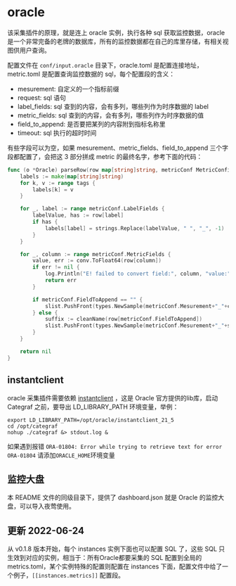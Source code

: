 # oracle

该采集插件的原理，就是连上 oracle 实例，执行各种 sql 获取监控数据，oracle 是一个非常完备的老牌的数据库，所有的监控数据都在自己的库里存储，有相关视图供用户查询。

配置文件在 `conf/input.oracle` 目录下，oracle.toml 是配置连接地址，metric.toml 是配置查询监控数据的 sql，每个配置段的含义：

- mesurement: 自定义的一个指标前缀
- request: sql 语句
- label_fields: sql 查到的内容，会有多列，哪些列作为时序数据的 label
- metric_fields: sql 查到的内容，会有多列，哪些列作为时序数据的值
- field_to_append: 是否要把某列的内容附到指标名称里
- timeout: sql 执行的超时时间

有些字段可以为空，如果 mesurement、metric_fields、field_to_append 三个字段都配置了，会把这 3 部分拼成 metric 的最终名字，参考下面的代码：

```go
func (o *Oracle) parseRow(row map[string]string, metricConf MetricConfig, slist *types.SampleList, tags map[string]string) error {
	labels := make(map[string]string)
	for k, v := range tags {
		labels[k] = v
	}

	for _, label := range metricConf.LabelFields {
		labelValue, has := row[label]
		if has {
			labels[label] = strings.Replace(labelValue, " ", "_", -1)
		}
	}

	for _, column := range metricConf.MetricFields {
		value, err := conv.ToFloat64(row[column])
		if err != nil {
			log.Println("E! failed to convert field:", column, "value:", value, "error:", err)
			return err
		}

		if metricConf.FieldToAppend == "" {
			slist.PushFront(types.NewSample(metricConf.Mesurement+"_"+column, value, labels))
		} else {
			suffix := cleanName(row[metricConf.FieldToAppend])
			slist.PushFront(types.NewSample(metricConf.Mesurement+"_"+suffix+"_"+column, value, labels))
		}
	}

	return nil
}
```

## instantclient

oracle 采集插件需要依赖 [instantclient](https://www.oracle.com/database/technologies/instant-client/downloads.html) ，这是 Oracle 官方提供的lib库，启动 Categraf 之前，要导出 LD_LIBRARY_PATH 环境变量，举例：

```shell
export LD_LIBRARY_PATH=/opt/oracle/instantclient_21_5
cd /opt/categraf
nohup ./categraf &> stdout.log &
```

如果遇到报错 `ORA-01804: Error while trying to retrieve text for error ORA-01804` 请添加`ORACLE_HOME`环境变量

## 监控大盘

本 README 文件的同级目录下，提供了 dashboard.json 就是 Oracle 的监控大盘，可以导入夜莺使用。

## 更新 2022-06-24

从 v0.1.8 版本开始，每个 instances 实例下面也可以配置 SQL 了，这些 SQL 只生效到对应的实例，相当于：所有Oracle都要采集的 SQL 配置到全局的 metrics.toml，某个实例特殊的配置则配置在 instances 下面，配置文件中给了一个例子，`[[instances.metrics]]` 配置段。
